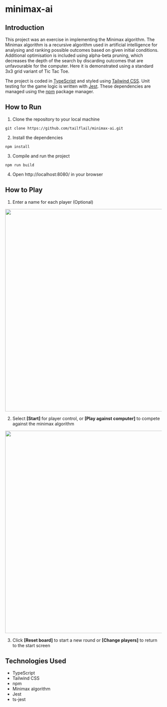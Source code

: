 # minimax-ai

## Introduction

This project was an exercise in implementing the Minimax algorithm. The Minimax algorithm is a recursive algorithm used in artificial intelligence 
for analysing and ranking possible outcomes based on given initial conditions. Additional optimisation is included using alpha-beta pruning, which decreases
the depth of the search by discarding outcomes that are unfavourable for the computer. Here it is demonstrated using a standard 3x3 grid variant of Tic Tac Toe.

The project is coded in [TypeScript](https://www.typescriptlang.org/) and styled using [Tailwind CSS](https://tailwindcss.com/). Unit testing for the game logic is written with [Jest](https://kulshekhar.github.io/ts-jest/). These dependencies are managed using
the [npm](https://www.npmjs.com/) package manager.

## How to Run

1. Clone the repository to your local machine

`git clone https://github.com/tailflail/minimax-ai.git`

2. Install the dependencies

`npm install`

3. Compile and run the project

`npm run build`

4. Open http://localhost:8080/ in your browser

## How to Play

1. Enter a name for each player (Optional)

<img src="https://user-images.githubusercontent.com/89919950/215422251-31e42d3e-a45e-4813-8b0a-ddaa1aeabbb8.png" width="650">

2. Select **[Start]** for player control, or **[Play against computer]** to compete against the minimax algorithm

<img src="https://user-images.githubusercontent.com/89919950/215422388-2b796048-1475-4a4b-97f1-557124eeb3b1.png" width="650">

3. Click **[Reset board]** to start a new round or **[Change players]** to return to the start screen

## Technologies Used

- TypeScript
- Tailwind CSS
- npm
- Minimax algorithm
- Jest
- ts-jest

